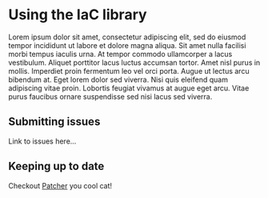 # Using the IaC library

Lorem ipsum dolor sit amet, consectetur adipiscing elit, sed do eiusmod tempor incididunt ut labore et dolore magna aliqua. Sit amet nulla facilisi morbi tempus iaculis urna. At tempor commodo ullamcorper a lacus vestibulum. Aliquet porttitor lacus luctus accumsan tortor. Amet nisl purus in mollis. Imperdiet proin fermentum leo vel orci porta. Augue ut lectus arcu bibendum at. Eget lorem dolor sed viverra. Nisi quis eleifend quam adipiscing vitae proin. Lobortis feugiat vivamus at augue eget arcu. Vitae purus faucibus ornare suspendisse sed nisi lacus sed viverra.

## Submitting issues

Link to issues here...

## Keeping up to date

Checkout [Patcher](https://docs.gruntwork.io/guides/stay-up-to-date/patcher) you cool cat!


<!-- ##DOCS-SOURCER-START
{
  "sourcePlugin": "local-copier",
  "hash": "1eb2695900613607d5805687322840a5"
}
##DOCS-SOURCER-END -->
